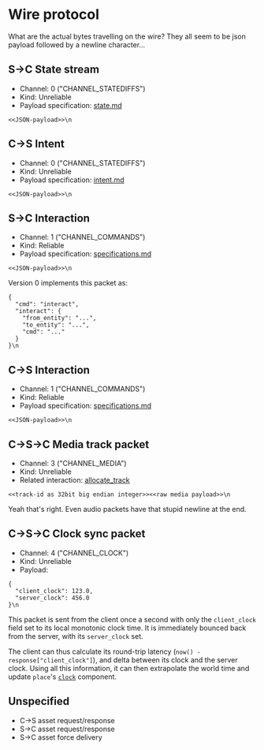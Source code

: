 # Wire protocol

What are the actual bytes travelling on the wire? They all seem to be json payload followed by a newline character...

## S->C State stream

* Channel: 0 ("CHANNEL_STATEDIFFS")
* Kind: Unreliable
* Payload specification: [state.md](state.md)

```
<<JSON-payload>>\n
```

## C->S Intent

* Channel: 0 ("CHANNEL_STATEDIFFS")
* Kind: Unreliable
* Payload specification: [intent.md](intent.md)

```
<<JSON-payload>>\n
```

## S->C Interaction

* Channel: 1 ("CHANNEL_COMMANDS")
* Kind: Reliable
* Payload specification: [specifications.md](https://github.com/alloverse/docs/blob/master/specifications/README.md#entity-to-entity-interaction-requestresponsepubsub)

```
<<JSON-payload>>\n
```

Version 0 implements this packet as:

```
{
  "cmd": "interact",
  "interact": {
    "from_entity": "...",
    "to_entity": "...",
    "cmd": "..."
  }
}\n
```

## C->S Interaction


* Channel: 1 ("CHANNEL_COMMANDS")
* Kind: Reliable
* Payload specification: [specifications.md](https://github.com/alloverse/docs/blob/master/specifications/README.md#entity-to-entity-interaction-requestresponsepubsub)

```
<<JSON-payload>>\n
```

## C->S->C Media track packet


* Channel: 3 ("CHANNEL_MEDIA")
* Kind: Unreliable
* Related interaction: [allocate_track](https://github.com/alloverse/docs/blob/master/specifications/interactions.md#entity_wishes_to_transmit_live_media)


```
<<track-id as 32bit big endian integer>><<raw media payload>>\n
```

Yeah that's right. Even audio packets have
that stupid newline at the end.


## C->S->C Clock sync packet


* Channel: 4 ("CHANNEL_CLOCK")
* Kind: Unreliable
* Payload:

```
{
  "client_clock": 123.0,
  "server_clock": 456.0
}\n
```

This packet is sent from the client once a second with only the `client_clock` field set to its local monotonic clock time.
It is immediately bounced back from the server, with its `server_clock` set.

The client can thus calculate its round-trip latency (`now() - response["client_clock"]`), and delta
between its clock and the server clock. Using all this information, it can then extrapolate the world
time and update `place`'s [`clock`](https://github.com/alloverse/docs/blob/master/specifications/components.md#clock)
component.




## Unspecified

* C->S asset request/response
* S->C asset request/response
* S->C asset force delivery

